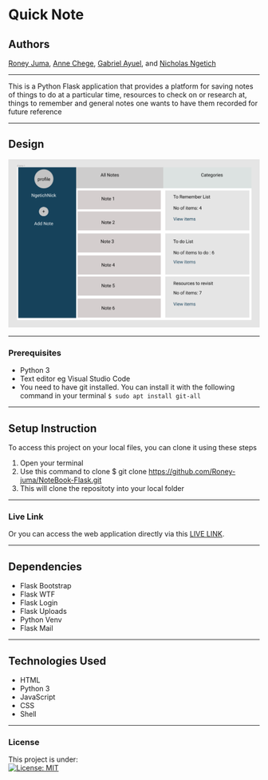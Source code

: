 # Quick Note
## Authors
[Roney Juma](https://github.com/Roney-juma), [Anne Chege](https://github.com/annechege), [Gabriel Ayuel](https://github.com/ayuelgarang105), and [Nicholas Ngetich](https://github.com/ngetichnicholas)
*****
This is a Python Flask application that provides a platform for saving notes of things to do at a particular time, resources to check on or research at, things to remember and general notes one wants to have them recorded for future reference
*****
## Design
![alt text](https://github.com/Roney-juma/NoteBook-Flask/blob/master/app/static/images/Design.png)
*****
### Prerequisites
* Python 3
* Text editor eg Visual Studio Code
* You need to have git installed. You can install it with the following command in your terminal
`$ sudo apt install git-all`
*****
## Setup Instruction
To access this project on your local files, you can clone it using these steps
1. Open your terminal
1. Use this command to clone $ git clone https://github.com/Roney-juma/NoteBook-Flask.git
1. This will clone the repositoty into your local folder
*****
### Live Link
Or you can access the web application directly via this [LIVE LINK]().
******
## Dependencies
* Flask Bootstrap
* Flask WTF
* Flask Login
* Flask Uploads
* Python Venv
* Flask Mail
*****
## Technologies Used
* HTML
* Python 3
* JavaScript
* CSS
* Shell
*****
### License
This project is under:  
[![License: MIT](https://img.shields.io/badge/License-MIT-yellow.svg)](/LICENSE)  
